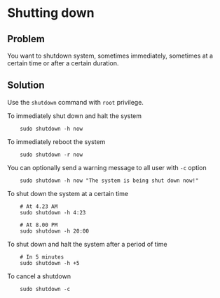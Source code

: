 # Shutting down

## Problem
You want to shutdown system, sometimes immediately, sometimes at a certain time or after a certain duration.

## Solution
Use the `shutdown` command with `root` privilege.

To immediately shut down and halt the system
```
    sudo shutdown -h now
```

To immediately reboot the system
```
    sudo shutdown -r now
```

You can optionally send a warning message to all user with `-c` option
```
    sudo shutdown -h now "The system is being shut down now!"
```

To shut down the system at a certain time

```
    # At 4.23 AM
    sudo shutdown -h 4:23

    # At 8.00 PM
    sudo shutdown -h 20:00
```

To shut down and halt the system after a period of time

```
    # In 5 minutes
    sudo shutdown -h +5
```

To cancel a shutdown
```
    sudo shutdown -c
```
